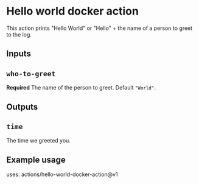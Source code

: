 # Hello world docker action

This action prints "Hello World" or "Hello" + the name of a person to greet to the log.

## Inputs 

## `who-to-greet`

**Required** The name of the person to greet. Default `"World"`.

## Outputs

## `time` 

The time we greeted you.

## Example usage

uses: actions/hello-world-docker-action@v1

